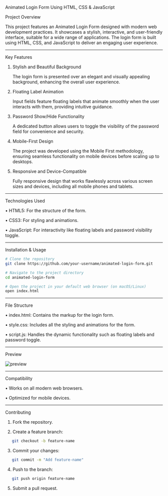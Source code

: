 Animated Login Form Using HTML, CSS & JavaScript

Project Overview

This project features an Animated Login Form designed with modern web development practices. It showcases a stylish, interactive, and user-friendly interface, suitable for a wide range of applications. The login form is built using HTML, CSS, and JavaScript to deliver an engaging user experience.
________________________________________
Key Features
1.	Stylish and Beautiful Background

      The login form is presented over an elegant and visually appealing background, enhancing the overall user experience.
2.	Floating Label Animation
   
      Input fields feature floating labels that animate smoothly when the user interacts with them, providing intuitive guidance.
3.	Password Show/Hide Functionality
   
      A dedicated button allows users to toggle the visibility of the password field for convenience and security.
4.	Mobile-First Design

      The project was developed using the Mobile First methodology, ensuring seamless functionality on mobile devices before scaling up to desktops.
5.	Responsive and Device-Compatible
   
      Fully responsive design that works flawlessly across various screen sizes and devices, including all mobile phones and tablets.
________________________________________
Technologies Used

•	HTML5: For the structure of the form.

•	CSS3: For styling and animations.

•	JavaScript: For interactivity like floating labels and password visibility toggle.
________________________________________
Installation & Usage
``` bash
# Clone the repository
git clone https://github.com/your-username/animated-login-form.git

# Navigate to the project directory
cd animated-login-form

# Open the project in your default web browser (on macOS/Linux)
open index.html
```
________________________________________
File Structure

•	index.html: Contains the markup for the login form.

•	style.css: Includes all the styling and animations for the form.

•	script.js: Handles the dynamic functionality such as floating labels and password toggle.
________________________________________
Preview

 ![preview](https://github.com/user-attachments/assets/45f1905a-a102-45a4-900a-387e6db6d2d2)


________________________________________
Compatibility

•	Works on all modern web browsers.

•	Optimized for mobile devices.
________________________________________
Contributing

1.	Fork the repository.
   
2.	Create a feature branch:
   ``` bash
      git checkout -b feature-name
```
3.	Commit your changes:
   ``` bash
      git commit -m "Add feature-name"
```
4.	Push to the branch:
   ``` bash
      git push origin feature-name
```
5.	Submit a pull request.
